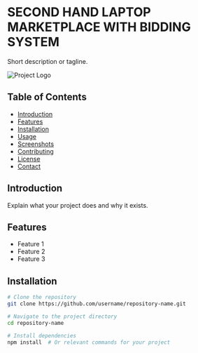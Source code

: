 # SECOND HAND LAPTOP MARKETPLACE WITH BIDDING SYSTEM
Short description or tagline.

![Project Logo](link-to-your-logo) <!-- Optional -->

## Table of Contents
- [Introduction](#introduction)
- [Features](#features)
- [Installation](#installation)
- [Usage](#usage)
- [Screenshots](#screenshots)
- [Contributing](#contributing)
- [License](#license)
- [Contact](#contact)

## Introduction
Explain what your project does and why it exists.

## Features
- Feature 1
- Feature 2
- Feature 3

## Installation
```bash
# Clone the repository
git clone https://github.com/username/repository-name.git

# Navigate to the project directory
cd repository-name

# Install dependencies
npm install  # Or relevant commands for your project
